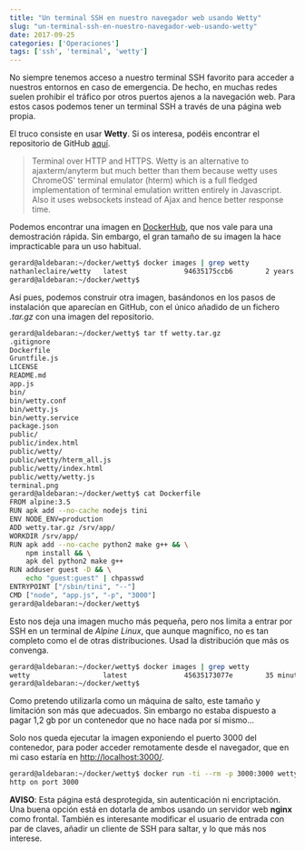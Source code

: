 ```yaml
---
title: "Un terminal SSH en nuestro navegador web usando Wetty"
slug: "un-terminal-ssh-en-nuestro-navegador-web-usando-wetty"
date: 2017-09-25
categories: ['Operaciones']
tags: ['ssh', 'terminal', 'wetty']
---
```


No siempre tenemos acceso a nuestro terminal SSH favorito para acceder a nuestros entornos en caso de emergencia. De hecho, en muchas redes suelen prohibir el tráfico por otros puertos ajenos a la navegación web. Para estos casos podemos tener un terminal SSH a través de una página web propia.<!--more-->

El truco consiste en usar **Wetty**. Si os interesa, podéis encontrar el repositorio de GitHub [aquí](https://github.com/krishnasrinivas/wetty).

> Terminal over HTTP and HTTPS. Wetty is an alternative to ajaxterm/anyterm but much better than them because wetty uses ChromeOS' terminal emulator (hterm) which is a full fledged implementation of terminal emulation written entirely in Javascript. Also it uses websockets instead of Ajax and hence better response time.

Podemos encontrar una imagen en [DockerHub](https://hub.docker.com/r/nathanleclaire/wetty/), que nos vale para una demostración rápida. Sin embargo, el gran tamaño de su imagen la hace impracticable para un uso habitual.

```bash
gerard@aldebaran:~/docker/wetty$ docker images | grep wetty
nathanleclaire/wetty   latest              94635175ccb6        2 years ago         1.2 GB
gerard@aldebaran:~/docker/wetty$ 
```

Así pues, podemos construir otra imagen, basándonos en los pasos de instalación que aparecían en GitHub, con el único añadido de un fichero *.tar.gz* con una imagen del repositorio.

```bash
gerard@aldebaran:~/docker/wetty$ tar tf wetty.tar.gz 
.gitignore
Dockerfile
Gruntfile.js
LICENSE
README.md
app.js
bin/
bin/wetty.conf
bin/wetty.js
bin/wetty.service
package.json
public/
public/index.html
public/wetty/
public/wetty/hterm_all.js
public/wetty/index.html
public/wetty/wetty.js
terminal.png
gerard@aldebaran:~/docker/wetty$ cat Dockerfile 
FROM alpine:3.5
RUN apk add --no-cache nodejs tini
ENV NODE_ENV=production
ADD wetty.tar.gz /srv/app/
WORKDIR /srv/app/
RUN apk add --no-cache python2 make g++ && \
    npm install && \
    apk del python2 make g++
RUN adduser guest -D && \
    echo "guest:guest" | chpasswd
ENTRYPOINT ["/sbin/tini", "--"]
CMD ["node", "app.js", "-p", "3000"]
gerard@aldebaran:~/docker/wetty$ 
```

Esto nos deja una imagen mucho más pequeña, pero nos limita a entrar por SSH en un terminal de *Alpine Linux*, que aunque magnífico, no es tan completo como el de otras distribuciones. Usad la distribución que más os convenga.

```bash
gerard@aldebaran:~/docker/wetty$ docker images | grep wetty
wetty                  latest              45635173077e        35 minutes ago      56.2 MB
gerard@aldebaran:~/docker/wetty$ 
```

Como pretendo utilizarla como un máquina de salto, este tamaño y limitación son más que adecuados. Sin embargo no estaba dispuesto a pagar 1,2 gb por un contenedor que no hace nada por sí mismo...

Solo nos queda ejecutar la imagen exponiendo el puerto 3000 del contenedor, para poder acceder remotamente desde el navegador, que en mi caso estaría en <http://localhost:3000/>.

```bash
gerard@aldebaran:~/docker/wetty$ docker run -ti --rm -p 3000:3000 wetty
http on port 3000
```

**AVISO**: Esta página está desprotegida, sin autenticación ni encriptación. Una buena opción está en dotarla de ambos usando un servidor web **nginx** como frontal. También es interesante modificar el usuario de entrada con par de claves, añadir un cliente de SSH para saltar, y lo que más nos interese.
